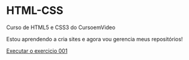 # HTML-CSS
 Curso de HTML5 e CSS3 do CursoemVideo

 Estou aprendendo a cria sites e agora vou gerencia meus repositórios!

<a href='https://werbethsilva.github.io/HTML-CSS/exercicios/ex001/index.html'>Executar o exercicio 001</a>
